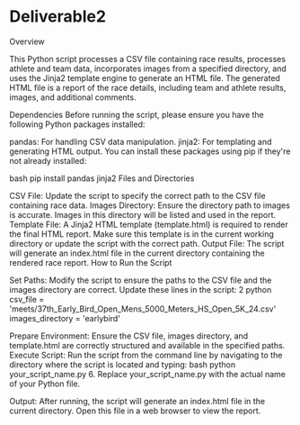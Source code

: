 # Deliverable2
Overview

This Python script processes a CSV file containing race results, processes athlete and team data, incorporates images from a specified directory, and uses the Jinja2 template engine to generate an HTML file. The generated HTML file is a report of the race details, including team and athlete results, images, and additional comments.

Dependencies Before running the script, please ensure you have the following Python packages installed:

pandas: For handling CSV data manipulation.
jinja2: For templating and generating HTML output.
You can install these packages using pip if they're not already installed:

bash
pip install pandas jinja2
Files and Directories

CSV File: Update the script to specify the correct path to the CSV file containing race data.
Images Directory: Ensure the directory path to images is accurate. Images in this directory will be listed and used in the report.
Template File: A Jinja2 HTML template (template.html) is required to render the final HTML report. Make sure this template is in the current working directory or update the script with the correct path.
Output File: The script will generate an index.html file in the current directory containing the rendered race report.
How to Run the Script

Set Paths: Modify the script to ensure the paths to the CSV file and the images directory are correct. Update these lines in the script: 2 python
csv_file = 'meets/37th_Early_Bird_Open_Mens_5000_Meters_HS_Open_5K_24.csv' images_directory = 'earlybird'

Prepare Environment: Ensure the CSV file, images directory, and template.html are correctly structured and available in the specified paths.
Execute Script: Run the script from the command line by navigating to the directory where the script is located and typing:
bash
python your_script_name.py 6. Replace your_script_name.py with the actual name of your Python file.

Output: After running, the script will generate an index.html file in the current directory. Open this file in a web browser to view the report.
